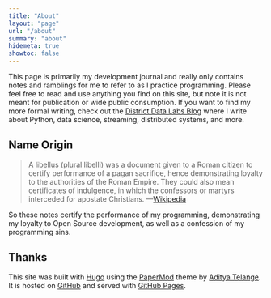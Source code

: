 ```yaml
---
title: "About"
layout: "page"
url: "/about"
summary: "about"
hidemeta: true
showtoc: false
---
```


This page is primarily my development journal and really only contains notes and ramblings for me to refer to as I practice programming. Please feel free to read and use anything you find on this site, but note it is not meant for publication or wide public consumption. If you want to find my more formal writing, check out the [District Data Labs Blog](http://blog.districtdatalabs.com/) where I write about Python, data science, streaming, distributed systems, and more.

## Name Origin

> A libellus (plural libelli) was a document given to a Roman citizen to certify performance of a pagan sacrifice, hence demonstrating loyalty to the authorities of the Roman Empire. They could also mean certificates of indulgence, in which the confessors or martyrs interceded for apostate Christians. &mdash;[Wikipedia](https://en.wikipedia.org/wiki/Libellus)

So these notes certify the performance of my programming, demonstrating my loyalty to Open Source development, as well as a confession of my programming sins.

## Thanks

This site was built with [Hugo](https://gohugo.io/) using the [PaperMod](https://themes.gohugo.io/hugo-papermod/) theme by [
Aditya Telange](https://github.com/adityatelange/). It is hosted on [GitHub](https://github.com/bbengfort/bbengfort.github.io/) and served with [GitHub Pages](https://pages.github.com/).
